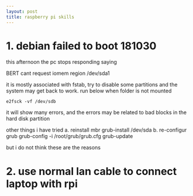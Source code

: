 ```yaml
---
layout: post
title: raspberry pi skills
---
```


# 1. debian failed to boot 181030
this afternoon the pc stops responding saying

BERT cant request iomem region /dev/sda1


it is mostly associated with fstab, try to disable some partitions and the system may get back to work.
run below when folder is not mounted

```
e2fsck -vf /dev/sdb

```

it will show many errors, and the errors may be related to bad blocks in the hard disk partition

other things i have tried
a. reinstall mbr
grub-install /dev/sda
b. re-configur grub
grub-config -i /root/grub/grub.cfg
grub-update

but i do not think these are the reasons

# 2. use normal lan cable to connect laptop with rpi
